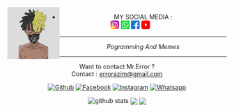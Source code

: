 <img src="https://github.com/Azim-vau/Azim-vau/blob/main/IMAGE/PicsArt_03-14-10.42.30.jpg" width="120" height="120" align="left">
<center>
  
  
  
  * MY SOCIAL MEDIA : <br>
<a href="https://Instagram.com/azimmahmud143"><img src="https://github.com/Azim-vau/Azim-vau/blob/main/IMAGE/instagram.png" alt="alt text" width="20" height="20"></a> 
<a href="https://wa.me/=8801878037096?text=Hello+Mr.+Error"><img src="https://github.com/Azim-vau/Azim-vau/blob/main/IMAGE/whatsapp.png" alt="alt text" width="20" height="20"></a>
<a href="https://www.facebook.com/azimmahmudofficial"><img src="https://github.com/Azim-vau/Azim-vau/blob/main/IMAGE/facebook.png" alt="alt text" width="20" height="20"></a> <a href="https://youtube.com/MrError69"><img src="https://github.com/Azim-vau/Azim-vau/blob/main/IMAGE/youtube_logo.jpg" alt="alt text" width="20" height="20"></a> 
&nbsp;&nbsp;     &nbsp;&nbsp;    &nbsp;&nbsp;   &nbsp;&nbsp;   &nbsp;&nbsp;   
___
_Pogramming And Memes_
___
Want to contact Mr.Error ? <br>
Contact : errorazim@gmail.com  <br>

<div align="center">

[![Github](https://img.shields.io/badge/Github-AZIM--MAHMUD-dimgray?style=flat-square&logo=github)](https://github.com/Azim-vau) [![Facebook](https://img.shields.io/badge/Facebook-MAHMUD--AZIM-blue?style=flat-square&logo=facebook)](https://www.facebook.com/azimmahmudofficial) [![Instagram](https://img.shields.io/badge/Instagram-AZIM--MAHMUD-hotpink?style=flat-square&logo=instagram)](https://Instagram.com/azimmahmud143) [![Whatsapp](https://img.shields.io/badge/Whatsapp-AZIM--MAHMUD-deepgreen?style=flat-square&logo=whatsapp)](https://chat.whatsapp.com/DA8asUGMmRG42yKXrCsVb7)

</div>



![github stats](https://github-readme-stats.vercel.app/api?username=Azim-vau&show_icons=true&include_all_commits=true&theme=chartreuse-dark&cache_seconds=3200)
<img align="center" src="https://github-readme-stats.anuraghazra1.vercel.app/api/top-langs/?username=Azim-vau&layout=compact&theme=chartreuse-dark" />
<img align="center" src="https://github-readme-stats.anuraghazra1.vercel.app/api/pin/?username=Azim-Vau&repo=Crack-Pro&theme=chartreuse-dark" />

